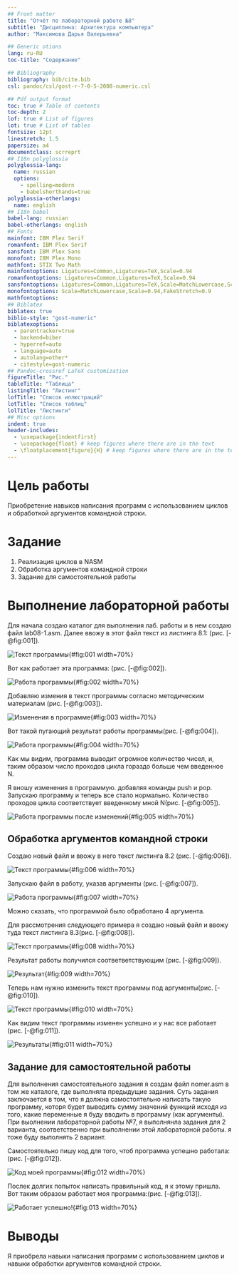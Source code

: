 ```yaml
---
## Front matter
title: "Отчёт по лабораторной работе №8"
subtitle: "Дисциплина: Архитектура компьютера"
author: "Максимова Дарья Валерьевна"

## Generic otions
lang: ru-RU
toc-title: "Содержание"

## Bibliography
bibliography: bib/cite.bib
csl: pandoc/csl/gost-r-7-0-5-2008-numeric.csl

## Pdf output format
toc: true # Table of contents
toc-depth: 2
lof: true # List of figures
lot: true # List of tables
fontsize: 12pt
linestretch: 1.5
papersize: a4
documentclass: scrreprt
## I18n polyglossia
polyglossia-lang:
  name: russian
  options:
	- spelling=modern
	- babelshorthands=true
polyglossia-otherlangs:
  name: english
## I18n babel
babel-lang: russian
babel-otherlangs: english
## Fonts
mainfont: IBM Plex Serif
romanfont: IBM Plex Serif
sansfont: IBM Plex Sans
monofont: IBM Plex Mono
mathfont: STIX Two Math
mainfontoptions: Ligatures=Common,Ligatures=TeX,Scale=0.94
romanfontoptions: Ligatures=Common,Ligatures=TeX,Scale=0.94
sansfontoptions: Ligatures=Common,Ligatures=TeX,Scale=MatchLowercase,Scale=0.94
monofontoptions: Scale=MatchLowercase,Scale=0.94,FakeStretch=0.9
mathfontoptions:
## Biblatex
biblatex: true
biblio-style: "gost-numeric"
biblatexoptions:
  - parentracker=true
  - backend=biber
  - hyperref=auto
  - language=auto
  - autolang=other*
  - citestyle=gost-numeric
## Pandoc-crossref LaTeX customization
figureTitle: "Рис."
tableTitle: "Таблица"
listingTitle: "Листинг"
lofTitle: "Список иллюстраций"
lotTitle: "Список таблиц"
lolTitle: "Листинги"
## Misc options
indent: true
header-includes:
  - \usepackage{indentfirst}
  - \usepackage{float} # keep figures where there are in the text
  - \floatplacement{figure}{H} # keep figures where there are in the text
---
```


# Цель работы

Приобретение навыков написания программ с использованием циклов и обработкой аргументов командной строки.

# Задание

1. Реализация циклов в NASM
1. Обработка аргументов командной строки
1. Задание для самостоятельной работы
 
# Выполнение лабораторной работы

Для начала создаю каталог для выполнения лаб. работы и в нем создаю файл lab08-1.asm. Далее ввожу в этот файл текст из листинга 8.1: (рис. [-@fig:001]).

![Текст программы](image/1.png){#fig:001 width=70%}

Вот как работает эта программа: (рис. [-@fig:002]).

![Работа программы](image/2.png){#fig:002 width=70%}

Добавляю измения в текст программы согласно методическим материалам (рис. [-@fig:003]).

![Изменения в программе](image/3.png){#fig:003 width=70%}

Вот такой пугающий результат работы программы(рис. [-@fig:004]).

![Работа программы](image/4.png){#fig:004 width=70%}

Как мы видим, программа выводит огромное количество чисел, и, таким образом число проходов цикла гораздо больше чем введенное N.

Я вношу изменения в программую. добавляя команды push и pop. Запускаю программу и теперь все стало нормально. Количество проходов цикла соответствует введенному мной N(рис. [-@fig:005]).

![Работа программы после изменений](image/5.png){#fig:005 width=70%}

## Обработка аргументов командной строки

Создаю новый файл и ввожу в него текст листинга 8.2 (рис. [-@fig:006]).

![Текст программы](image/6.png){#fig:006 width=70%}

Запускаю файл в работу, указав аргументы (рис. [-@fig:007]).

![Работа программы](image/7.png){#fig:007 width=70%}

Можно сказать, что программой было обработано 4 аргумента.

Для рассмотрения следующего примера я создаю новый файл и ввожу туда текст листинга 8.3(рис. [-@fig:008]).

![Текст программы](image/8.png){#fig:008 width=70%}

Результат работы получился соответветствующим (рис. [-@fig:009]).

![Результат](image/9.png){#fig:009 width=70%}

Теперь нам нужно изменить текст программы под аргументы(рис. [-@fig:010]).

![Текст программы](image/10.png){#fig:010 width=70%}

Как видим текст программы изменен успешно и у нас все работает (рис. [-@fig:011]).

![Результаты](image/11.png){#fig:011 width=70%}

## Задание для самостоятельной работы

Для выполнения самостоятельного задания я создам файл nomer.asm в том же каталоге, где выполняла предыдущие задания. 
Суть задания заключается в том, что я должна самостоятельно написать такую программу, которя будет выводить сумму значений функций исходя из того, какие переменные я буду вводить в программу (как аргументы). При выолнении лабораторной работы №7, я выполнянла задания для 2 варианта, соответственно при выполнении этой лабораторной работы. я тоже буду выполнять 2 вариант. 
 
Самостоятельно пишу код для того, чтоб программа успешно работала:(рис. [-@fig:012]).

![Код моей программы](image/12.png){#fig:012 width=70%}

Послек долгих попыток написать правильный код, я к этому пришла.
Вот таким образом работает моя программа:(рис. [-@fig:013]).

![Работает успешно!](image/13.png){#fig:013 width=70%}

# Выводы

Я приобрела навыки написания программ с использованием циклов и навыки обработки аргументов командной строки.

